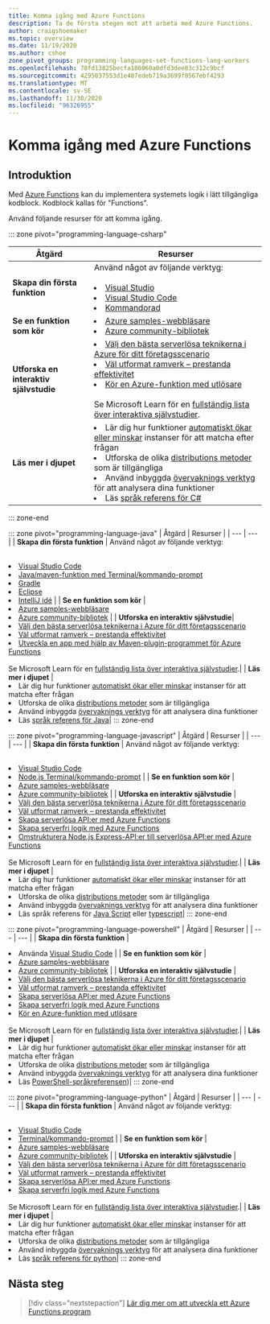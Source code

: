 ```yaml
---
title: Komma igång med Azure Functions
description: Ta de första stegen mot att arbeta med Azure Functions.
author: craigshoemaker
ms.topic: overview
ms.date: 11/19/2020
ms.author: cshoe
zone_pivot_groups: programming-languages-set-functions-lang-workers
ms.openlocfilehash: 78fd13825becfa186960a0dfd3dee83c312c9bcf
ms.sourcegitcommit: 4295037553d1e407edeb719a3699f0567ebf4293
ms.translationtype: MT
ms.contentlocale: sv-SE
ms.lasthandoff: 11/30/2020
ms.locfileid: "96326955"
---
```

# <a name="getting-started-with-azure-functions"></a>Komma igång med Azure Functions

## <a name="introduction"></a>Introduktion

Med [Azure Functions](./functions-overview.md) kan du implementera systemets logik i lätt tillgängliga kodblock. Kodblock kallas för "Functions".

Använd följande resurser för att komma igång.

::: zone pivot="programming-language-csharp"

| Åtgärd | Resurser |
| --- | --- |
| **Skapa din första funktion** | Använd något av följande verktyg:<br><br><li>[Visual Studio](./functions-create-your-first-function-visual-studio.md)<li>[Visual Studio Code](./create-first-function-vs-code-csharp.md)<li>[Kommandorad](./create-first-function-cli-csharp.md) |
| **Se en funktion som kör** | <li>[Azure samples-webbläsare](/samples/browse/?expanded=azure&languages=csharp&products=azure-functions)<li>[Azure community-bibliotek](https://www.serverlesslibrary.net/?technology=Functions%202.x&language=C%23) |
| **Utforska en interaktiv självstudie**| <li>[Välj den bästa serverlösa teknikerna i Azure för ditt företagsscenario](/learn/modules/serverless-fundamentals/)<li>[Väl utformat ramverk – prestanda effektivitet](/learn/modules/azure-well-architected-performance-efficiency/)<li>[Kör en Azure-funktion med utlösare](/learn/modules/execute-azure-function-with-triggers/) <br><br>Se Microsoft Learn för en [fullständig lista över interaktiva självstudier](/learn/browse/?expanded=azure&products=azure-functions).|
| **Läs mer i djupet** | <li>Lär dig hur funktioner [automatiskt ökar eller minskar](./functions-scale.md) instanser för att matcha efter frågan<li>Utforska de olika [distributions metoder](./functions-deployment-technologies.md) som är tillgängliga<li>Använd inbyggda [övervaknings verktyg](./functions-monitoring.md) för att analysera dina funktioner<li>Läs [språk referens för C#](./functions-dotnet-class-library.md)|

::: zone-end

::: zone pivot="programming-language-java"
| Åtgärd | Resurser |
| --- | --- |
| **Skapa din första funktion** | Använd något av följande verktyg:<br><br><li>[Visual Studio Code](./create-first-function-vs-code-java.md)<li>[Java/maven-funktion med Terminal/kommando-prompt](./create-first-function-cli-java.md)<li>[Gradle](./functions-create-first-java-gradle.md)<li>[Eclipse](./functions-create-maven-eclipse.md)<li>[IntelliJ idé](./functions-create-maven-intellij.md) |
| **Se en funktion som kör** | <li>[Azure samples-webbläsare](/samples/browse/?expanded=azure&languages=java&products=azure-functions)<li>[Azure community-bibliotek](https://www.serverlesslibrary.net/?technology=Functions%202.x&language=Java) |
| **Utforska en interaktiv självstudie**| <li>[Välj den bästa serverlösa teknikerna i Azure för ditt företagsscenario](/learn/modules/serverless-fundamentals/)<li>[Väl utformat ramverk – prestanda effektivitet](/learn/modules/azure-well-architected-performance-efficiency/)<li>[Utveckla en app med hjälp av Maven-plugin-programmet för Azure Functions](/learn/modules/develop-azure-functions-app-with-maven-plugin/) <br><br>Se Microsoft Learn för en [fullständig lista över interaktiva självstudier](/learn/browse/?expanded=azure&products=azure-functions).|
| **Läs mer i djupet** | <li>Lär dig hur funktioner [automatiskt ökar eller minskar](./functions-scale.md) instanser för att matcha efter frågan<li>Utforska de olika [distributions metoder](./functions-deployment-technologies.md) som är tillgängliga<li>Använd inbyggda [övervaknings verktyg](./functions-monitoring.md) för att analysera dina funktioner<li>Läs [språk referens för Java](./functions-reference-java.md)|
::: zone-end

::: zone pivot="programming-language-javascript"
| Åtgärd | Resurser |
| --- | --- |
| **Skapa din första funktion** | Använd något av följande verktyg:<br><br><li>[Visual Studio Code](./create-first-function-vs-code-node.md)<li>[Node.js Terminal/kommando-prompt](./create-first-function-cli-java.md) |
| **Se en funktion som kör** | <li>[Azure samples-webbläsare](/samples/browse/?expanded=azure&languages=javascript%2ctypescript&products=azure-functions)<li>[Azure community-bibliotek](https://www.serverlesslibrary.net/?technology=Functions%202.x&language=JavaScript%2CTypeScript) |
| **Utforska en interaktiv självstudie** | <li>[Välj den bästa serverlösa teknikerna i Azure för ditt företagsscenario](/learn/modules/serverless-fundamentals/)<li>[Väl utformat ramverk – prestanda effektivitet](/learn/modules/azure-well-architected-performance-efficiency/)<li>[Skapa serverlösa API:er med Azure Functions](/learn/modules/build-api-azure-functions/)<li>[Skapa serverfri logik med Azure Functions](/learn/modules/create-serverless-logic-with-azure-functions/)<li>[Omstrukturera Node.js Express-API:er till serverlösa API:er med Azure Functions](/learn/modules/shift-nodejs-express-apis-serverless/) <br><br>Se Microsoft Learn för en [fullständig lista över interaktiva självstudier](/learn/browse/?expanded=azure&products=azure-functions).|
| **Läs mer i djupet** | <li>Lär dig hur funktioner [automatiskt ökar eller minskar](./functions-scale.md) instanser för att matcha efter frågan<li>Utforska de olika [distributions metoder](./functions-deployment-technologies.md) som är tillgängliga<li>Använd inbyggda [övervaknings verktyg](./functions-monitoring.md) för att analysera dina funktioner<li>Läs språk referens för [Java Script](./functions-reference-node.md) eller [typescript](./functions-reference-node.md#typescript)|
::: zone-end

::: zone pivot="programming-language-powershell"
| Åtgärd | Resurser |
| --- | --- |
| **Skapa din första funktion** | <li>Använda [Visual Studio Code](./create-first-function-vs-code-powershell.md) |
| **Se en funktion som kör** | <li>[Azure samples-webbläsare](/samples/browse/?expanded=azure&languages=powershell&products=azure-functions)<li>[Azure community-bibliotek](https://www.serverlesslibrary.net/?technology=Functions%202.x&language=PowerShell) |
| **Utforska en interaktiv självstudie** | <li>[Välj den bästa serverlösa teknikerna i Azure för ditt företagsscenario](/learn/modules/serverless-fundamentals/)<li>[Väl utformat ramverk – prestanda effektivitet](/learn/modules/azure-well-architected-performance-efficiency/)<li>[Skapa serverlösa API:er med Azure Functions](/learn/modules/build-api-azure-functions/)<li>[Skapa serverfri logik med Azure Functions](/learn/modules/create-serverless-logic-with-azure-functions/)<li>[Kör en Azure-funktion med utlösare](/learn/modules/execute-azure-function-with-triggers/) <br><br>Se Microsoft Learn för en [fullständig lista över interaktiva självstudier](/learn/browse/?expanded=azure&products=azure-functions).|
| **Läs mer i djupet** | <li>Lär dig hur funktioner [automatiskt ökar eller minskar](./functions-scale.md) instanser för att matcha efter frågan<li>Utforska de olika [distributions metoder](./functions-deployment-technologies.md) som är tillgängliga<li>Använd inbyggda [övervaknings verktyg](./functions-monitoring.md) för att analysera dina funktioner<li>Läs [PowerShell-språkreferensen](./functions-reference-powershell.md))|
::: zone-end

::: zone pivot="programming-language-python"
| Åtgärd | Resurser |
| --- | --- |
| **Skapa din första funktion** | Använd något av följande verktyg:<br><br><li>[Visual Studio Code](./create-first-function-vs-code-csharp.md?pivots=programming-language-python)<li>[Terminal/kommando-prompt](./create-first-function-cli-csharp.md?pivots=programming-language-python) |
| **Se en funktion som kör** | <li>[Azure samples-webbläsare](/samples/browse/?expanded=azure&languages=python&products=azure-functions)<li>[Azure community-bibliotek](https://www.serverlesslibrary.net/?technology=Functions%202.x&language=Python) |
| **Utforska en interaktiv självstudie** | <li>[Välj den bästa serverlösa teknikerna i Azure för ditt företagsscenario](/learn/modules/serverless-fundamentals/)<li>[Väl utformat ramverk – prestanda effektivitet](/learn/modules/azure-well-architected-performance-efficiency/)<li>[Skapa serverlösa API:er med Azure Functions](/learn/modules/build-api-azure-functions/)<li>[Skapa serverfri logik med Azure Functions](/learn/modules/create-serverless-logic-with-azure-functions/) <br><br>Se Microsoft Learn för en [fullständig lista över interaktiva självstudier](/learn/browse/?expanded=azure&products=azure-functions).|
| **Läs mer i djupet** | <li>Lär dig hur funktioner [automatiskt ökar eller minskar](./functions-scale.md) instanser för att matcha efter frågan<li>Utforska de olika [distributions metoder](./functions-deployment-technologies.md) som är tillgängliga<li>Använd inbyggda [övervaknings verktyg](./functions-monitoring.md) för att analysera dina funktioner<li>Läs [språk referens för python](./functions-reference-python.md)|
::: zone-end

## <a name="next-steps"></a>Nästa steg

> [!div class="nextstepaction"]
> [Lär dig mer om att utveckla ett Azure Functions program](./functions-reference.md)
